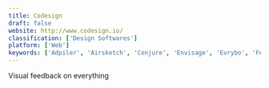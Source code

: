 ```yaml
---
title: Codesign
draft: false 
website: http://www.codesign.io/
classification: ['Design Softwares']
platform: ['Web']
keywords: ['Adpiler', 'Airsketch', 'Conjure', 'Envisage', 'Evrybo', 'Feng-GUI', 'Invision', 'LinkedIn Marketing Solutions', 'Moonshot', 'Ocean', 'PageProof', 'ProjectHuddle', 'Proto.io', 'ReviewStudio', 'Start on Android by Google', 'StoreMaven', 'Trello', 'Verify', 'zipBoard']
---
```

Visual feedback on everything